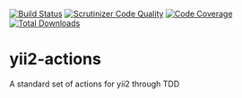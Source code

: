 [![Build Status](https://travis-ci.org/execut/yii2-actions.svg)](https://travis-ci.org/execut/yii2-actions)
[![Scrutinizer Code Quality](https://scrutinizer-ci.com/g/execut/yii2-actions/badges/quality-score.png?b=master)](https://scrutinizer-ci.com/g/execut/yii2-actions/?branch=master)
[![Code Coverage](https://scrutinizer-ci.com/g/execut/yii2-actions.svg?b=master)](https://scrutinizer-ci.com/g/execut/yii2-actions/?branch=master)
[![Total Downloads](https://poser.pugx.org/execut/yii2-actions/downloads)](https://packagist.org/packages/execut/yii2-actions)
# yii2-actions
A standard set of actions for yii2 through TDD
